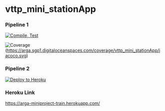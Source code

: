# vttp_mini_stationApp
### Pipeline 1
[![Compile, Test](https://github.com/argatw/vttp_mini_stationApp/actions/workflows/main.yaml/badge.svg)](https://github.com/argatw/vttp_mini_stationApp/actions/workflows/main.yaml) 

![Coverage](https://arga.sgp1.digitaloceanspaces.com/coverage/vttp_mini_stationApp/jacoco.svg)
(https://arga.sgp1.digitaloceanspaces.com/coverage/vttp_mini_stationApp/jacoco.svg)


### Pipeline 2
[![Deploy to Heroku](https://github.com/argatw/vttp_mini_stationApp/actions/workflows/deploy.yaml/badge.svg)](https://github.com/argatw/vttp_mini_stationApp/actions/workflows/deploy.yaml)

### Heroku Link
https://arga-miniproject-train.herokuapp.com/
